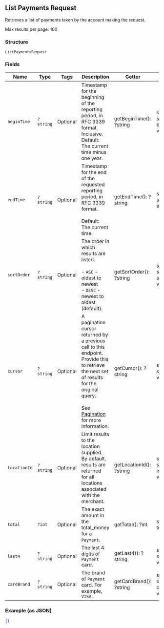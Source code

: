 ## List Payments Request

Retrieves a list of payments taken by the account making the request.

Max results per page: 100

### Structure

`ListPaymentsRequest`

### Fields

| Name | Type | Tags | Description | Getter | Setter |
|  --- | --- | --- | --- | --- | --- |
| `beginTime` | `?string` | Optional | Timestamp for the beginning of the reporting period, in RFC 3339 format.<br>Inclusive. Default: The current time minus one year. | getBeginTime(): ?string | setBeginTime(?string beginTime): void |
| `endTime` | `?string` | Optional | Timestamp for the end of the requested reporting period, in RFC 3339 format.<br><br>Default: The current time. | getEndTime(): ?string | setEndTime(?string endTime): void |
| `sortOrder` | `?string` | Optional | The order in which results are listed.<br><br>- `ASC` - oldest to newest<br>- `DESC` - newest to oldest (default). | getSortOrder(): ?string | setSortOrder(?string sortOrder): void |
| `cursor` | `?string` | Optional | A pagination cursor returned by a previous call to this endpoint.<br>Provide this to retrieve the next set of results for the original query.<br><br>See [Pagination](https://developer.squareup.com/docs/basics/api101/pagination) for more information. | getCursor(): ?string | setCursor(?string cursor): void |
| `locationId` | `?string` | Optional | Limit results to the location supplied. By default, results are returned<br>for all locations associated with the merchant. | getLocationId(): ?string | setLocationId(?string locationId): void |
| `total` | `?int` | Optional | The exact amount in the total_money for a `Payment`. | getTotal(): ?int | setTotal(?int total): void |
| `last4` | `?string` | Optional | The last 4 digits of `Payment` card. | getLast4(): ?string | setLast4(?string last4): void |
| `cardBrand` | `?string` | Optional | The brand of `Payment` card. For example, `VISA` | getCardBrand(): ?string | setCardBrand(?string cardBrand): void |

### Example (as JSON)

```json
{}
```

